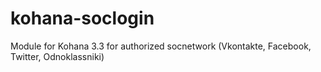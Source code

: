 kohana-soclogin
===============

Module for Kohana 3.3 for authorized socnetwork (Vkontakte, Facebook, Twitter, Odnoklassniki)

